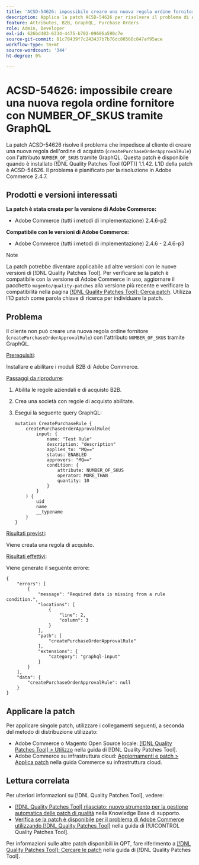 ```yaml
---
title: 'ACSD-54626: impossibile creare una nuova regola ordine fornitore con NUMBER_OF_SKUS tramite GraphQL'
description: Applica la patch ACSD-54626 per risolvere il problema di Adobe Commerce che impedisce al cliente di creare una nuova regola dell’ordine di acquisto ("createPurchaseOrderApprovalRule") con l’attributo "NUMBER_OF_SKUS" tramite GraphQL.
feature: Attributes, B2B, GraphQL, Purchase Orders
role: Admin, Developer
exl-id: 626bd403-6334-4475-b702-09606a590c7e
source-git-commit: 81c78439f7c243437b7b76dc80560c847af95ace
workflow-type: tm+mt
source-wordcount: '344'
ht-degree: 0%

---
```


# ACSD-54626: impossibile creare una nuova regola ordine fornitore con NUMBER_OF_SKUS tramite GraphQL

La patch ACSD-54626 risolve il problema che impedisce al cliente di creare una nuova regola dell&#39;ordine di acquisto (`createPurchaseOrderApprovalRule`) con l&#39;attributo `NUMBER_OF_SKUS` tramite GraphQL. Questa patch è disponibile quando è installato [!DNL Quality Patches Tool (QPT)] 1.1.42. L’ID della patch è ACSD-54626. Il problema è pianificato per la risoluzione in Adobe Commerce 2.4.7.

## Prodotti e versioni interessati

**La patch è stata creata per la versione di Adobe Commerce:**

* Adobe Commerce (tutti i metodi di implementazione) 2.4.6-p2

**Compatibile con le versioni di Adobe Commerce:**

* Adobe Commerce (tutti i metodi di implementazione) 2.4.6 - 2.4.6-p3

>[!NOTE]
>
>La patch potrebbe diventare applicabile ad altre versioni con le nuove versioni di [!DNL Quality Patches Tool]. Per verificare se la patch è compatibile con la versione di Adobe Commerce in uso, aggiornare il pacchetto `magento/quality-patches` alla versione più recente e verificare la compatibilità nella pagina [[!DNL Quality Patches Tool]: Cerca patch](https://experienceleague.adobe.com/tools/commerce-quality-patches/index.html?lang=it). Utilizza l’ID patch come parola chiave di ricerca per individuare la patch.

## Problema

Il cliente non può creare una nuova regola ordine fornitore (`createPurchaseOrderApprovalRule`) con l&#39;attributo `NUMBER_OF_SKUS` tramite GraphQL.

<u>Prerequisiti</u>:

Installare e abilitare i moduli B2B di Adobe Commerce.

<u>Passaggi da riprodurre</u>:

1. Abilita le regole aziendali e di acquisto B2B.
1. Crea una società con regole di acquisto abilitate.
1. Esegui la seguente query GraphQL:

   ```
   mutation CreatePurchaseRule {
       createPurchaseOrderApprovalRule(
           input: {
               name: "Test Rule"
               description: "description"
               applies_to: "MQ=="
               status: ENABLED
               approvers: "MQ=="
               condition: {
                   attribute: NUMBER_OF_SKUS
                   operator: MORE_THAN
                   quantity: 10
               }
           }
       ) {
           uid
           name
           __typename
       }
   }
   ```

<u>Risultati previsti</u>:

Viene creata una regola di acquisto.

<u>Risultati effettivi</u>:

Viene generato il seguente errore:

```
{
    "errors": [
        {
            "message": "Required data is missing from a rule condition.",
            "locations": [
                {
                    "line": 2,
                    "column": 3
                }
            ],
            "path": [
                "createPurchaseOrderApprovalRule"
            ],
            "extensions": {
                "category": "graphql-input"
            }
        }
    ],
    "data": {
        "createPurchaseOrderApprovalRule": null
    }
}
```

## Applicare la patch

Per applicare singole patch, utilizzare i collegamenti seguenti, a seconda del metodo di distribuzione utilizzato:

* Adobe Commerce o Magento Open Source locale: [[!DNL Quality Patches Tool] > Utilizzo](/help/tools/quality-patches-tool/usage.md) nella guida di [!DNL Quality Patches Tool].
* Adobe Commerce su infrastruttura cloud: [Aggiornamenti e patch > Applica patch](https://experienceleague.adobe.com/docs/commerce-cloud-service/user-guide/develop/upgrade/apply-patches.html?lang=it) nella guida Commerce su infrastruttura cloud.

## Lettura correlata

Per ulteriori informazioni su [!DNL Quality Patches Tool], vedere:

* [[!DNL Quality Patches Tool] rilasciato: nuovo strumento per la gestione automatica delle patch di qualità](https://experienceleague.adobe.com/it/docs/commerce-knowledge-base/kb/announcements/commerce-announcements/magento-quality-patches-released-new-tool-to-self-serve-quality-patches) nella Knowledge Base di supporto.
* [Verifica se la patch è disponibile per il problema di Adobe Commerce utilizzando  [!DNL Quality Patches Tool]](/help/tools/quality-patches-tool/patches-available-in-qpt/check-patch-for-magento-issue-with-magento-quality-patches.md) nella guida di [!UICONTROL Quality Patches Tool].


Per informazioni sulle altre patch disponibili in QPT, fare riferimento a [[!DNL Quality Patches Tool]: Cercare le patch](https://experienceleague.adobe.com/tools/commerce-quality-patches/index.html?lang=it) nella guida di [!DNL Quality Patches Tool].
